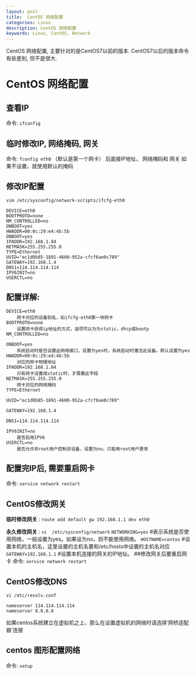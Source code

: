 ```yaml
---
layout: post
title:  CentOS 网络配置
categories: Linux
description: CentOS 网络配置
keywords: Linux, CentOS, Network
---
```


CentOS 网络配置, 主要针对的是CentOS7以前的版本. CentOS7以后的版本命令有些差别, 但不是很大. 

# CentOS 网络配置
## 查看IP


命令: `ifconfig`

## 临时修改IP, 网络掩码, 网关


命令: `fconfig eth0` 
（默认是第一个网卡） 后面接IP地址， 网络掩码和 网关
如果不设置，就使用默认的掩码


## 修改IP配置

```
vim /etc/sysconfig/network-scripts/ifcfg-eth0
```
	
```
DEVICE=eth0
BOOTPROTO=none
NM_CONTROLLED=no
ONBOOT=yes
HWADDR=00:0c:29:e4:4b:5b
ONBOOT=yes
IPADDR=192.168.1.84
NETMASK=255.255.255.0
TYPE=Ethernet
UUID="ec1d0b85-1891-4600-952a-cfcf6ae0c789"
GATEWAY=192.168.1.4
DNS1=114.114.114.114
IPV6INIT=no
USERCTL=no
```

## 配置详解:
	
```
DEVICE=eth0
	网卡对应的设备别名，如ifcfg-eth0第一块网卡
BOOTPROTO=none
	设置网卡获得ip地址的方式，选项可以为为static，dhcp或bootp
NM_CONTROLLED=no

ONBOOT=yes
	系统启动时是否设置此网络接口，设置为yes时，系统启动时激活此设备。默认设置为yes
HWADDR=00:0c:29:e4:4b:5b
	对应的网卡物理地址
IPADDR=192.168.1.84
	只有网卡设置成static时，才需要此字段
NETMASK=255.255.255.0
	网卡对应的网络掩码
TYPE=Ethernet

UUID="ec1d0b85-1891-4600-952a-cfcf6ae0c789"

GATEWAY=192.168.1.4

DNS1=114.114.114.114

IPV6INIT=no
	是否启用IPV6
USERCTL=no
	是否允许非root用户控制该设备，设置为no，只能用root用户更改
```


## 配置完IP后, 需要重启网卡

命令: `service network restart`




## CentOS修改网关
**临时修改网关** : 
`route add default gw 192.168.1.1 dev eth0`

**永久修改网关** : 
`vi  /etc/sysconfig/network`
`NETWORKING=yes` 		#表示系统是否使用网络，一般设置为yes。如果设为no，则不能使用网络。
`HOSTNAME=centos` 	#设置本机的主机名，这里设置的主机名要和/etc/hosts中设置的主机名对应
`GATEWAY=192.168.1.1` #设置本机连接的网关的IP地址。
##修改网关后要重启网卡
命令: `service network restart`


## CentOS修改DNS

```
vi /etc/resolv.conf
```

```
nameserver 114.114.114.114
nameserver 8.8.8.8
```

如果centos系统建立在虚拟机之上，那么在设置虚拟机的网络时请选择‘网桥适配器’连接


## centos 图形配置网络
命令: `setup`






